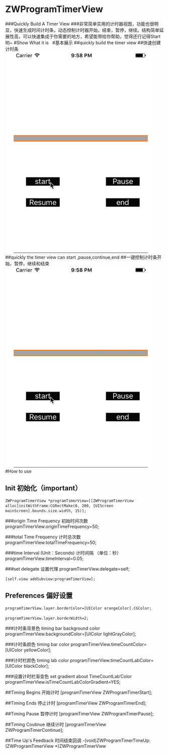 # ZWProgramTimerView
###Quickly Build A Timer View
###非常简单实用的计时器视图，功能也很明显，快速生成时间计时条，动态控制计时器开始，结束，暂停，继续。结构简单延展性高，可以快速集成于你需要的地方，希望能带给你帮助，觉得还行记得Start哟~
#Show What it is   
#基本展示
##quickly build the timer view 
##快速创建计时条
![image](https://github.com/liunianhuaguoyanxi/ZWProgramTimerView/blob/master/Gif/ZWProgramTimer.gif)
##quickly the timer view can start ,pause,continue,end 
##一键控制计时条开始，暂停，继续和结束
![image](https://github.com/liunianhuaguoyanxi/ZWProgramTimerView/blob/master/Gif/ZWProgramTimer1.gif)
#How to use
## Init 初始化（important）
    ZWProgramTimerView *programTimerView=[[ZWProgramTimerView alloc]initWithFrame:CGRectMake(0, 200, [UIScreen mainScreen].bounds.size.width, 15)];

###origin Time Frequency      初始时间次数
    programTimerView.originTimeFrequency=50;
    
###total Time Frequency       计时总次数
    programTimerView.totalTimeFrequency=50;
    
###time Interval (Unit：Seconds)    计时间隔 （单位：秒）
    programTimerView.timeInterval=0.05;

###set delegate 设置代理
    programTimerView.delegate=self;
    
    [self.view addSubview:programTimerView];

## Preferences 偏好设置

    programTimerView.layer.borderColor=[UIColor orangeColor].CGColor;
    
    programTimerView.layer.borderWidth=2;
###计时条背景色   timing bar background color
    programTimerView.backgroundColor=[UIColor lightGrayColor];
    
###计时条颜色     timing bar  color
    programTimerView.timeCountColor=[UIColor yellowColor];
    
###计时栏颜色     timing lab  color
    programTimerView.timeCountLabColor=[UIColor blackColor];
    
###设置计时栏渐变色  set gradient about TimeCountLab‘Color
    programTimerView.isTimeCountLabColorGradient=YES;




##Timing Begins 开始计时
 [programTimerView ZWProgramTimerStart];

##Timing Ends   停止计时
 [programTimerView ZWProgramTimerEnd];

##Timing Pause  暂停计时
 [programTimerView ZWProgramTimerPause];

##Timing Coutinue 继续计时
 [programTimerView ZWProgramTimerContinue];


##Time Up's Feedback  时间结束回调
-(void)ZWProgramTimerTimeUp:(ZWProgramTimerView *)ZWProgramTimerView
